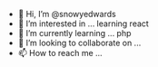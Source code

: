- 👋 Hi, I’m @snowyedwards
- 👀 I’m interested in ... learning react 
- 🌱 I’m currently learning ... php
- 💞️ I’m looking to collaborate on ...
- 📫 How to reach me ...

<!---
snowyedwards/snowyedwards is a ✨ special ✨ repository because its `README.md` (this file) appears on your GitHub profile.
You can click the Preview link to take a look at your changes.
--->
